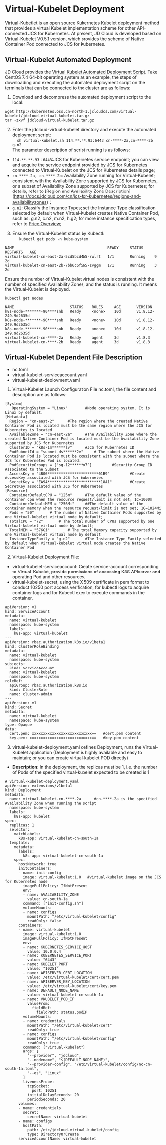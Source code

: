 # Virtual-Kubelet Deployment  
Virtual-Kubetlet is an open source Kubernetes Kubelet deployment method that provides a virtual Kubelet implementation scheme for other API-connected JCS for Kubernetes. At present, JD Cloud is developed based on Virtual-Kubelet V0.5.1 version, which provides the scheme of Native Container Pod connected to JCS for Kubernetes.  

## Virtual-Kubelet Automated Deployment  

JD Cloud provides the [Virtual Kubelet Automated Deployment Script][1]. Take CentOS 7.4 64-bit operating system as an example, the steps of downloading and executing the automated deployment script on the terminals that can be connected to the cluster are as follows:  
1. Download and decompress the automated deployment script to the local:  
```
wget http://kubernetes.oss.cn-north-1.jcloudcs.com/virtual-kubelet/jdcloud-virtual-kubelet.tar.gz    
tar -zxvf jdcloud-virtual-kubelet.tar.gz  
```  
2. Enter the jdcloud-virtual-kubelet directory and execute the automated deployment script:   
`  
sh virtual-kubelet.sh 114.**.**.93:6443 cn-****-2a,cn-****-2b g.n2  
`   
The parameter description of script running is as follows:  
- `114.**.**.93：6443`:JCS for Kubernetes service endpoint; you can view and acquire the service endpoint provided by JCS for Kubernetes connected to Virtual-Kubelet on the JCS for Kubernetes details page;  
- `cn-****-2a, cn-****-2b`: Availability Zone running for Virtual-Kubelet; consistent with the Availability Zone supported by JCS for Kubernetes, or a subset of Availability Zone supported by JCS for Kubernetes; for details, refer to [Region and Availability Zone Description] (https://docs.jdcloud.com/cn/jcs-for-kubernetes/regions-and-availabilityzones)；    
- `g.n2`: Classify the Instance Types; set the Instance Type classification selected by default when Virtual-Kubelet creates Native Container Pod, such as: g.n2, c.n2, m.n2, h.g2; for more instance specification types, refer to [Price Overview][2];  
3. Ensure the Virtual-Kubelet status by Kubectl:  
`   
kubectl get pods -n kube-system
`   
```
NAME                                          READY     STATUS     RESTARTS   AGE
virtual-kubelet-cn-east-2a-5cd5bcd4b5-rwlrt   1/1       Running    9          2d
virtual-kubelet-cn-east-2b-7bb6c6f565-zvggm   1/1       Running    3          2d
```  
Ensure the number of Virtual-Kubelet virtual nodes is consistent with the number of specified Availability Zones, and the status is running. It means the Virtual-Kubelet is deployed.  

`
kubectl get nodes
`  
```
NAME                         STATUS    ROLES     AGE       VERSION
k8s-node-*******-90****snb   Ready     <none>    10d       v1.8.12-249.9d2635d
k8s-node-*******-90****snb   Ready     <none>    10d       v1.8.12-249.9d2635d
k8s-node-*******-90****snb   Ready     <none>    10d       v1.8.12-249.9d2635d
virtual-kubelet-cn-****-2a   Ready     agent     3d        v1.8.3
virtual-kubelet-cn-****-2b   Ready     agent     3d        v1.8.3
```  

## Virtual-Kubelet Dependent File Description   

- nc.toml   
- virtual-kubelet-serviceaccount.yaml    
- virtual-kubelet-deployment.yaml    

1. Virtual-Kubelet Launch Configuration File nc.toml, the file content and description are as follows:  

```  
[System]
   OperatingSystem = "Linux"		#Node operating system. It is Linux by default.
[Metadata]
  Region = "cn-east-2"		#The region where the created Native Container Pod is located must be the same region where the JCS for Kubernetes is located
  AvailableZone = "cn-east-2a" 		#The Availability Zone where the created Native Container Pod is located must be the Availability Zone supported by JCS for Kubernetes
  ClusterID = "k8s-1m******lv"	 	#JCS for Kubernetes ID
  PodSubnetId = "subnet-ds******2v"		# The subnet where the Native Container Pod is located must be consistent with the subnet where the JCS for Kubernetes Pod is located.
  PodSecurityGroups = ["sg-12******o7”] 		#Security Group ID Associated to the Subnet
  AccessKey = "4B06***********************01B9" 		#Create AccessKey associated with JCS for Kubernetes
  SecretKey = "EA94************************18A1"		#Create SecretKey associated with JCS for Kubernetes
[Resource]
  ContainerDefaultCPU = "125m"		#The default value of the container cpu when the resource request/limit is not set; 1C=1000m
  ContainerDefaultMEM = "256Mi"		##The default value of the container memory when the resource request/limit is not set; 1G=1024Mi
  Pods = "50"		# The number of Native Container Pods supported by one Virtual-kubelet virtual node by default;
  TotalCPU = "72"		# The total number of CPUs supported by one Virtual-kubelet virtual node by default;
  TotalMEM = "576Gi"		# The total Memory capacity supported by one Virtual-kubelet virtual node by default
  InstanceTypeFamily = "g.n2"		#The Instance Type Family selected by default when Virtual-kubelet virtual node creates the Native Container Pod

```  
2. Virtual-Kubelet Deployment File:  

- virtual-kubelet-serviceaccount: Create service-account corresponding to Virtual-Kubelet, provide permissions of accessing K8S APIserver and operating Pod and other resources.  
- virtual-kubelet-secret, using the X 509 certificate in pem format to conduct 10250 port access verification, for kubectl logs to acquire container logs and for Kubectl exec to execute commands in the container.  

```
apiVersion: v1
kind: ServiceAccount
metadata:
  name: virtual-kubelet
  namespace: kube-system
  labels:
    k8s-app: virtual-kubelet
---
apiVersion: rbac.authorization.k8s.io/v1beta1
kind: ClusterRoleBinding
metadata:
  name: virtual-kubelet
  namespace: kube-system
subjects:
- kind: ServiceAccount
  name: virtual-kubelet
  namespace: kube-system
roleRef:
  apiGroup: rbac.authorization.k8s.io
  kind: ClusterRole
  name: cluster-admin
---
apiVersion: v1
kind: Secret
metadata:
  name: virtual-kubelet
  namespace: kube-system
type: Opaque
data:
  cert.pem: xxxxxxxxxxxxxxxxxxxxxxxxxxx==   #cert.pem content
  key.pem: xxxxxxxxxxxxxxxxxxxxxxxxxxxx==   #key.pem content

```  
3. virtual-kubelet-deployment.yaml defines Deployment, runs the Virtual-Kubelet application (Deployment is highly available and easy to maintain; or you can create virtual-kubelet POD directly)   
- **Description**: In the deployment, the replicas must be 1, i.e. the number of Pods of the specified virtual-kubelet expected to be created is 1  
```
# virtual-kubelet-deployment.yaml 
apiVersion: extensions/v1beta1
kind: Deployment
metadata:
  name: virtual-kubelet-cn-****-2a		#cn-****-2a is the specified Availability Zone when running the script
  namespace: kube-system
  labels:
    k8s-app: kubelet
spec:
  replicas: 1
  selector:
    matchLabels:
      k8s-app: virtual-kubelet-cn-south-1a
  template:
    metadata:
      labels:
        k8s-app: virtual-kubelet-cn-south-1a
    spec:
      hostNetwork: true
      initContainers:
      - name: init-config
        image: virtual-kubelet:1.0 	 #virtual-kubelet image on the JCS for Kubernetes node
        imagePullPolicy: IfNotPresent
        env:
        - name: AVALIABILITY_ZONE
          value: cn-south-1a
        command: ["init-config.sh"]
        volumeMounts:
        - name: configs
          mountPath: "/etc/virtual-kubelet/config"
          readOnly: false
      containers:
      - name: virtual-kubelet
        image: virtual-kubelet:1.0
        imagePullPolicy: IfNotPresent
        env:
        - name: KUBERNETES_SERVICE_HOST
          value: 10.0.0.4
        - name: KUBERNETES_SERVICE_PORT
          value: "6443"
        - name: KUBELET_PORT
          value: "10251"
        - name: APISERVER_CERT_LOCATION
          value: /etc/virtual-kubelet/cert/cert.pem
        - name: APISERVER_KEY_LOCATION
          value: /etc/virtual-kubelet/cert/key.pem
        - name: DEFAULT_NODE_NAME
          value: virtual-kubelet-cn-south-1a
        - name: VKUBELET_POD_IP
          valueFrom:
            fieldRef:
              fieldPath: status.podIP
        volumeMounts:
        - name: credentials
          mountPath: "/etc/virtual-kubelet/cert"
          readOnly: true
        - name: configs
          mountPath: "/etc/virtual-kubelet/config"
          readOnly: true
        command: ["virtual-kubelet"]
        args: [
          "--provider", "jdcloud",
          "--nodename", "$(DEFAULT_NODE_NAME)",
          "--provider-config", "/etc/virtual-kubelet/config/nc-cn-south-1a.toml",
          "--os", "Linux"
        ]
        livenessProbe:
          tcpSocket:
            port: 10251
          initialDelaySeconds: 20
          periodSeconds: 20
      volumes:
      - name: credentials
        secret:
          secretName: virtual-kubelet
      - name: configs
        hostPath:
          path: /etc/jdcloud-virtual-kubelet/config
          type: DirectoryOrCreate
      serviceAccountName: virtual-kubelet
```  

  [1]: http://kubernetes.oss.cn-north-1.jcloudcs.com/virtual-kubelet/jdcloud-virtual-kubelet.tar.gz
  [2]: https://docs.jdcloud.com/cn/native-container/price-overview
